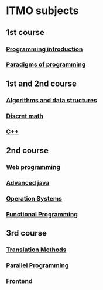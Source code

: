 ﻿# ITMO subjects

## 1st course

### <a href="https://github.com/ShuffleZZZ/ITMO/tree/master/Programming">Programming introduction</a>
### <a href="https://github.com/ShuffleZZZ/ITMO/tree/master/Paradigms/src">Paradigms of programming</a>

## 1st and 2nd course

### <a href="https://github.com/ShuffleZZZ/ITMO/tree/master/AlgorithmsandDataStructures">Algorithms and data structures</a>
### <a href="https://github.com/ShuffleZZZ/ITMO/tree/master/Diskret">Discret math</a>
### <a href="https://github.com/ShuffleZZZ/ITMO/tree/master/C%2B%2B">C++</a>

## 2nd course

### <a href="https://github.com/ShuffleZZZ/ITMO/tree/master/CodeForces">Web programming</a>
### <a href="https://github.com/ShuffleZZZ/ITMO/tree/master/JavaAdvanced">Advanced java</a>
### <a href="https://github.com/ShuffleZZZ/ITMO/tree/master/OperationSystems">Operation Systems</a>
### <a href="https://github.com/ShuffleZZZ/ITMO/tree/master/Haskell">Functional Programming</a>

## 3rd course

### <a href="https://github.com/ShuffleZZZ/ITMO/tree/master/TranslationMethods">Translation Methods</a>
### <a href="https://github.com/ShuffleZZZ/ITMO/tree/master/ParallelProgramming">Parallel Programming</a>
### <a href="https://github.com/ShuffleZZZ/ITMO/tree/master/Frontend">Frontend</a>



